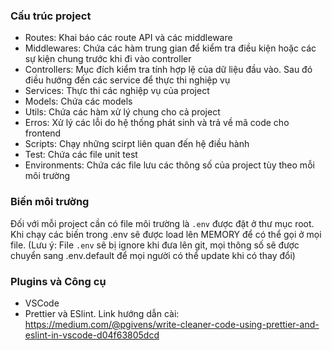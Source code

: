 ### Cấu trúc project

- Routes: Khai báo các route API và các middleware
- Middlewares: Chứa các hàm trung gian để kiểm tra điều kiện hoặc các sự kiện chung trước khi đi vào controller
- Controllers: Mục đích kiểm tra tính hợp lệ của dữ liệu đầu vào. Sau đó điều hướng đến các service để thực thi nghiệp vụ
- Services: Thực thi các nghiệp vụ của project
- Models: Chứa các models
- Utils: Chứa các hàm xử lý chung cho cả project
- Erros: Xử lý các lỗi do hệ thống phát sinh và trả về mã code cho frontend
- Scripts: Chạy những scirpt liên quan đến hệ điều hành
- Test: Chứa các file unit test
- Environments: Chứa các file lưu các thông số của project tùy theo mỗi môi trường

### Biến môi trường

Đối với mỗi project cần có file môi trường là `.env` được đặt ở thư mục root. Khi chạy các biến trong .env sẽ được load lên MEMORY để có thể gọi ở mọi file. (Lưu ý: File `.env` sẽ bị ignore khi đưa lên git, mọi thông số sẽ được chuyển sang .env.default để mọi người có thể update khi có thay đổi)

### Plugins và Công cụ
- VSCode
- Prettier và ESlint. Link hướng dẫn cài: https://medium.com/@pgivens/write-cleaner-code-using-prettier-and-eslint-in-vscode-d04f63805dcd
